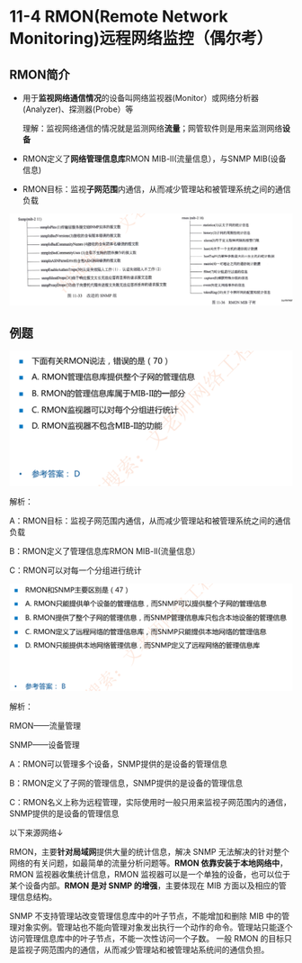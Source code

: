 # 11-4 RMON(Remote Network Monitoring)远程网络监控（偶尔考）

## RMON简介

- 用于**监视网络通信情况**的设备叫网络监视器(Monitor）或网络分析器(Analyzer)、探测器(Probe）等

  理解：监视网络通信的情况就是监测网络**流量**；网管软件则是用来监测网络**设备**

- RMON定义了**网络管理信息库**RMON MIB-lI(流量信息），与SNMP MIB(设备信息)

- RMON目标：监视**子网范围**内通信，从而减少管理站和被管理系统之间的通信负载

![image-20230314202042019](./assets/image-20230314202042019.png)

## 例题

![image-20230314202124365](./assets/image-20230314202124365.png)

解析：

A：RMON目标：监视子网范围内通信，从而减少管理站和被管理系统之间的通信负载

B：RMON定义了管理信息库RMON MIB-lI(流量信息）

C：RMON可以对每一个分组进行统计

![image-20230314202308613](./assets/image-20230314202308613.png)

解析：

RMON——流量管理

SNMP——设备管理

A：RMON可以管理多个设备，SNMP提供的是设备的管理信息

B：RMON定义了子网的管理信息，SNMP提供的是设备的管理信息

C：RMON名义上称为远程管理，实际使用时一般只用来监视子网范围内的通信，SNMP提供的是设备的管理信息

以下来源网络↓ 

RMON，主要**针对局域网**提供大量的统计信息，解决 SNMP 无法解决的针对整个网络的有关问题，如最简单的流量分析问题等。**RMON 依靠安装于本地网络中**，RMON 监视器收集统计信息，RMON 监视器可以是一个单独的设备，也可以位于某个设备内部。**RMON 是对 SNMP 的增强**，主要体现在 MIB 方面以及相应的管理信息结构。

SNMP 不支持管理站改变管理信息库中的叶子节点，不能增加和删除 MIB 中的管理对象实例。管理站也不能向管理对象发出执行一个动作的命令。管理站只能逐个访问管理信息库中的叶子节点，不能一次性访问一个子数。
一般 RMON 的目标只是监视子网范围内的通信，从而减少管理站和被管理站系统间的通信负担。